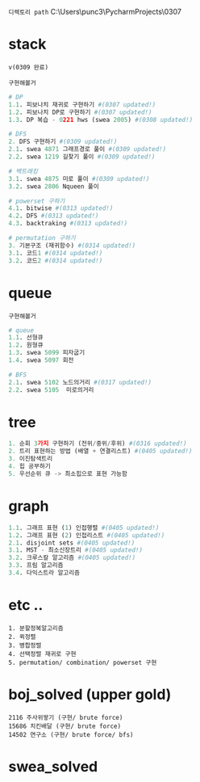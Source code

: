 `디렉토리 path` C:\Users\punc3\PycharmProjects\0307

# stack

`v(0309 완료)`

`구현해볼거`

```python
# DP
1.1. 피보나치 재귀로 구현하기 #(0307 updated!)
1.2. 피보나치 DP로 구현하기 #(0307 updated!)
1.3. DP 복습 - 0221 hws (swea 2005) #(0308 updated!)

# DFS
2. DFS 구현하기 #(0309 updated!)
2.1. swea 4871 그래프경로 풀이 #(0309 updated!)
2.2. swea 1219 길찾기 풀이 #(0309 updated!)

# 백트래킹
3.1. swea 4875 미로 풀이 #(0309 updated!)
3.2. swea 2806 Nqueen 풀이 

# powerset 구하기
4.1. bitwise #(0313 updated!)
4.2. DFS #(0313 updated!)
4.3. backtraking #(0313 updated!)

# permutation 구하기
3. 기본구조 (재귀함수) #(0314 updated!)
3.1. 코드1 #(0314 updated!)
3.2. 코드2 #(0314 updated!)
```





# queue

`구현해볼거`

```python
# queue
1.1. 선형큐
1.2. 원형큐
1.3. swea 5099 피자굽기
1.4. swea 5097 회전

# BFS
2.1. swea 5102 노드의거리 #(0317 updated!)
2.2. swea 5105  미로의거리
```





# tree

```python
1. 순회 3가지 구현하기 (전위/중위/후위) #(0316 updated!)
2. 트리 표현하는 방법 (배열 + 연결리스트) #(0405 updated!)
3. 이진탐색트리
4. 힙 공부하기
5. 우선순위 큐 -> 최소힙으로 표현 가능함
```





# graph

```python
1.1. 그래프 표현 (1) 인접행렬 #(0405 updated!)
1.2. 그래프 표현 (2) 인접리스트 #(0405 updated!)
2.1. disjoint sets #(0405 updated!)
3.1. MST - 최소신장트리 #(0405 updated!)
3.2. 크루스칼 알고리즘 #(0405 updated!)
3.3. 프림 알고리즘
3.4. 다익스트라 알고리즘
```





# etc ..

```
1. 분할정복알고리즘 
2. 퀵정렬 
3. 병합정렬
4. 선택정렬 재귀로 구현
5. permutation/ combination/ powerset 구현
```





# boj_solved (upper gold)

```
2116 주사위쌓기 (구현/ brute force)
15686 치킨배달 (구현/ brute force)
14502 연구소 (구현/ brute force/ bfs)
```





# swea_solved

```
```

